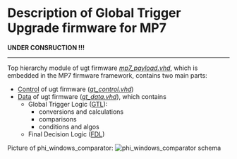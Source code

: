 # Description of Global Trigger Upgrade firmware for MP7

**UNDER CONSRUCTION !!!**
*****

Top hierarchy module of ugt firmware *[mp7_payload.vhd](firmware/hdl/mp7_payload.vhd)*, which is embedded in the MP7 firmware framework, contains two main parts:

* [Control](doc/control.md) of ugt firmware (*[gt_control.vhd](firmware/hdl/gt_control.vhd)*)
* [Data](doc/data.md) of ugt firmware (*[gt_data.vhd](firmware/hdl/gt_data.vhd)*), which contains 
  * Global Trigger Logic ([GTL](doc/gtl.md)): 
    * conversions and calculations
    * comparisons
    * conditions and algos
  * Final Decision Logic ([FDL](doc/fdl.md))

Picture of phi_windows_comparator:
![phi_windows_comparator schema](https://github.com/herbberg/ugt/blob/dev_v2_2_x/mp7_ugt/doc/figures/phi_windows_comparator.svg  "phi_windows_comparator schema")

